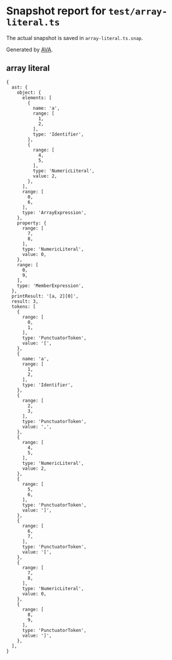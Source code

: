 # Snapshot report for `test/array-literal.ts`

The actual snapshot is saved in `array-literal.ts.snap`.

Generated by [AVA](https://avajs.dev).

## array literal

    {
      ast: {
        object: {
          elements: [
            {
              name: 'a',
              range: [
                1,
                2,
              ],
              type: 'Identifier',
            },
            {
              range: [
                4,
                5,
              ],
              type: 'NumericLiteral',
              value: 2,
            },
          ],
          range: [
            0,
            6,
          ],
          type: 'ArrayExpression',
        },
        property: {
          range: [
            7,
            8,
          ],
          type: 'NumericLiteral',
          value: 0,
        },
        range: [
          0,
          9,
        ],
        type: 'MemberExpression',
      },
      printResult: '[a, 2][0]',
      result: 3,
      tokens: [
        {
          range: [
            0,
            1,
          ],
          type: 'PunctuatorToken',
          value: '[',
        },
        {
          name: 'a',
          range: [
            1,
            2,
          ],
          type: 'Identifier',
        },
        {
          range: [
            2,
            3,
          ],
          type: 'PunctuatorToken',
          value: ',',
        },
        {
          range: [
            4,
            5,
          ],
          type: 'NumericLiteral',
          value: 2,
        },
        {
          range: [
            5,
            6,
          ],
          type: 'PunctuatorToken',
          value: ']',
        },
        {
          range: [
            6,
            7,
          ],
          type: 'PunctuatorToken',
          value: '[',
        },
        {
          range: [
            7,
            8,
          ],
          type: 'NumericLiteral',
          value: 0,
        },
        {
          range: [
            8,
            9,
          ],
          type: 'PunctuatorToken',
          value: ']',
        },
      ],
    }
